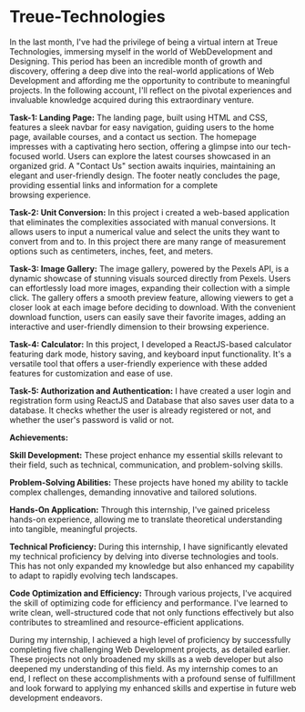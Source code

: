 # Treue-Technologies

In the last month, I've had the privilege of being a virtual intern at Treue Technologies, immersing myself in the world of WebDevelopment and Designing. This period has been an incredible month of growth and discovery, offering a deep dive into the real-world applications of Web Development and affording me the opportunity to contribute to meaningful projects. In the following account, I'll reflect on the pivotal experiences and invaluable knowledge acquired during this extraordinary venture.

**Task-1: Landing Page:** The landing page, built using HTML and CSS, features a sleek navbar for easy navigation, guiding users to the home page, available courses, and a contact us section. The homepage impresses with a captivating hero section, offering a glimpse into our tech-focused world. Users can explore the latest courses showcased in an organized grid. A "Contact Us" section awaits inquiries, maintaining an elegant and user-friendly design. The footer neatly concludes the page, providing essential links and information for a complete browsing experience.

**Task-2: Unit Conversion:** In this project i created a web-based application that eliminates the complexities associated with manual conversions. It allows users to input a numerical value and select the units they want to convert from and to. In this project there are many range of measurement options such as centimeters, inches, feet, and meters.

**Task-3: Image Gallery:** The image gallery, powered by the Pexels API, is a dynamic showcase of stunning visuals sourced directly from Pexels. Users can effortlessly load more images, expanding their collection with a simple click. The gallery offers a smooth preview feature, allowing viewers to get a closer look at each image before deciding to download. With the convenient download function, users can easily save their favorite images, adding an interactive and user-friendly dimension to their browsing experience.

**Task-4: Calculator:** In this project, I developed a ReactJS-based calculator featuring dark mode, history saving, and keyboard input functionality. It's a versatile tool that offers a user-friendly experience with these added features for customization and ease of use.

**Task-5: Authorization and Authentication:** I have created a user login and registration form using ReactJS and Database that also saves user data to a database. It checks whether the user is already registered or not, and whether the user's password is valid or not.

**Achievements:**

**Skill Development:** These project enhance my essential skills relevant to their field, such as technical, communication, and problem-solving skills.

**Problem-Solving Abilities:** These projects have honed my ability to tackle complex challenges, demanding innovative and tailored solutions.

**Hands-On Application:** Through this internship, I've gained priceless hands-on experience, allowing me to translate theoretical understanding into tangible, meaningful projects.

**Technical Proficiency:** During this internship, I have significantly elevated my technical proficiency by delving into diverse technologies and tools. This has not only expanded my knowledge but also enhanced my capability to adapt to rapidly evolving tech landscapes.

**Code Optimization and Efficiency:** Through various projects, I've acquired the skill of optimizing code for efficiency and performance. I've learned to write clean, well-structured code that not only functions effectively but also contributes to streamlined and resource-efficient applications.

During my internship, I achieved a high level of proficiency by successfully completing five challenging Web Development projects, as detailed earlier. These projects not only broadened my skills as a web developer but also deepened my understanding of this field. As my internship comes to an end, I reflect on these accomplishments with a profound sense of fulfillment and look forward to applying my enhanced skills and expertise in future web development endeavors.
